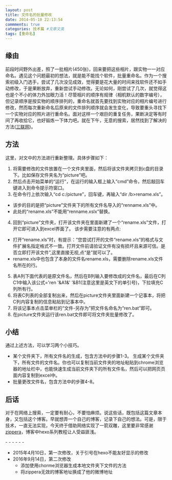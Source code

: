 ```yaml
---
layout: post
title: 文件名的批量修改
date: 2014-05-10 22:13:54
commments: true
categories: 技术篇 #文章文类
tags: [重命名]
---
```


## 缘由
前段时间野外出差，照了一批相片(450张)，回来要把这些相片，跟实物一一对应命名。遇见这个问题最初的想法，就是能不能找个软件，批量重命名。作为一个搜索初级入门选手，尝试了几次没见成效，觉得要是花大量的时间来找软件还不如手动修改，于是果断放弃，重新尝试手动修改。无论如何，刚尝试了几次，就觉得这也是个不小的体力外加眼力活！尽管相片的顺序有规律（相机默认的数字编号），但记录顺序是按实物的顺序排列的，重命名就首先要找到实物对应的相片编号进行修改，然而每次重新命名后原来的文件排列顺序就会发生变化，导致要重头寻找下一个实物对应的照片进行重命名。面对这样一个艰巨的重复任务，果断决定等有时间了再收拾它，也好锻炼一下体力吧。就在下午，无意的搜索，居然找到了解决的方法([三联网](http://www.3lian.com/edu/2013/01-21/54579.html))。

## 方法
这里，对文中的方法进行重新整理。具体步骤如下：

1. 将需要修改的文件放置在一个文件夹里面，然后将该文件夹拷贝到c盘的目录下。比如保存文件夹名为“picture”吧。
2. 然后点击开始菜单的“运行”，在运行的输入框上输入”cmd”命令，然后敲回车键进入到命令提示符窗口。
3. 在命令行上依次输入“cd c:/picture”，回车键，再输入“dir /b>rename.xls”。
 * 该步的目的是把“picture”文件夹下的所有文件名导入的“renname.xls”中。
 * 此处的“rename.xls”不能用“renname.xslx”替换。

 
4. 回到“picture”文件夹，打开该文件夹在里面新建了一个“rename.xls”文件，打开它即可进入到excel界面了。
该步需要注意的有两点:
 * 打开“rename.xls”时，有提示：“您尝试打开的文件“rename.xls”的格式与文件扩展名指定格式不一致。打开文件前请验证文件有没有损坏且来源可信。是否立即打开该文件”,这里直接无视,点“是”就可以了。
 * rename.xls中也包含了本身的文件名rename.xls，需要删除rename.xls文件名所在的行。
5. 表A列下面代表的是原文件名，然后在B列输入要修改成的文件名，最后在C列C1中输入该公式='ren '&A1&' '&B1(注意这里是英文下的单引号)，下拉填充C列所有行。
6. 将表C列表的全部复制出来，然后在picture文件夹里面新建一个记事本，将把C列内容复制的信息粘贴到记事本中。
7. 将该记事本点击菜单栏的“文件-另存为”把文件名命名为“ren.bat”即可。
8. 在picture文件夹运行该ren.bat文件即可将文件夹批量修改了。

## 小结
通过上述方法，可以学习两个小技巧。

- 某个文件夹下，所有文件名的生成，包含方法中的步骤1-3。
   生成某个文件夹下，所有文件的文件名。你也可以复制当前文件夹的地址粘贴到chrome浏览器的地址栏中，也能快速生成当前文件夹下的所有文件名，然后可以把网页页面内容复制到excel中。
- 批量更改文件名，包含方法中的步骤4-8。

## 后话
对于在网络上搜索，一定要有耐心，不要怕麻烦。说这些话，既包括这篇文章本身，又包括这个博客。早就想弄一个自己的博客，记录下自己的想法。可是，限于技术，一直无法实现，今天终于借助网络实现了一箭双雕，这里要非常感谢[zippera](http://weibo.com/sovey)，博客中hexo系列教程让人受益匪浅。

\- - - - - -

* 2015年4月10日，第一次修改，关于引号在hexo不能友好显示的修改
* 2016年9月14日，第二次修改
	* 添加使用chorme浏览器生成本地文件夹下文件的方法
	* 将zippera无效的博客地址换成了他的微博地址